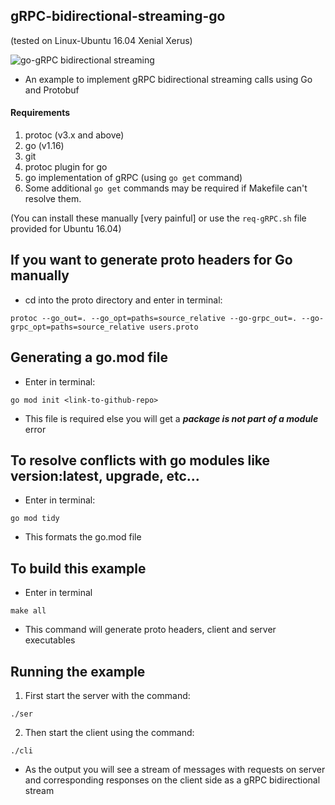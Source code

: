 ## gRPC-bidirectional-streaming-go 
(tested on Linux-Ubuntu 16.04 Xenial Xerus)

![go-gRPC bidirectional streaming](https://miro.medium.com/max/700/1*Ug3CAac6nPclg87bxmRBoA.png)

* An example to implement gRPC bidirectional streaming calls using Go and Protobuf

#### Requirements
1. protoc (v3.x and above)
2. go (v1.16)
3. git
4. protoc plugin for go
5. go implementation of gRPC (using ```go get``` command)
6. Some additional ```go get``` commands may be required if Makefile can't resolve them.

(You can install these manually [very painful] or use the `req-gRPC.sh` file provided for Ubuntu 16.04)

## If you want to generate proto headers for Go manually
* cd into the proto directory and enter in terminal:

```terminal
protoc --go_out=. --go_opt=paths=source_relative --go-grpc_out=. --go-grpc_opt=paths=source_relative users.proto
```

## Generating a go.mod file

* Enter in terminal:

```terminal
go mod init <link-to-github-repo>
```

* This file is required else you will get a ***package is not part of a module*** error

## To resolve conflicts with go modules like version:latest, upgrade, etc...

* Enter in terminal:

```terminal
go mod tidy
```

* This formats the go.mod file

## To build this example

* Enter in terminal

```terminal
make all
```
* This command will generate proto headers, client and server executables

## Running the example

1. First start the server with the command:

```terminal
./ser
```

2. Then start the client using the command:

```terminal
./cli
```

* As the output you will see a stream of messages with requests on server and corresponding responses on the client side as a gRPC bidirectional stream
